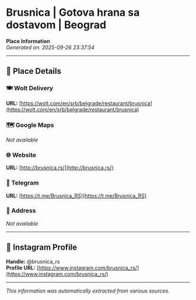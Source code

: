 # Brusnica | Gotova hrana sa dostavom | Beograd

**Place Information**  
*Generated on: 2025-09-26 23:37:54*

---

## 📍 Place Details

### 🍽️ Wolt Delivery
**URL:** [https://wolt.com/en/srb/belgrade/restaurant/brusnica](https://wolt.com/en/srb/belgrade/restaurant/brusnica)

### 🗺️ Google Maps
*Not available*

### 🌐 Website
**URL:** [http://brusnica.rs/](http://brusnica.rs/)

### 📱 Telegram
**URL:** [https://t.me/Brusnica_RS](https://t.me/Brusnica_RS)

### 📍 Address
*Not available*

---

## 🔗 Instagram Profile

**Handle:** @brusnica_rs  
**Profile URL:** [https://www.instagram.com/brusnica_rs/](https://www.instagram.com/brusnica_rs/)

---

*This information was automatically extracted from various sources.*
